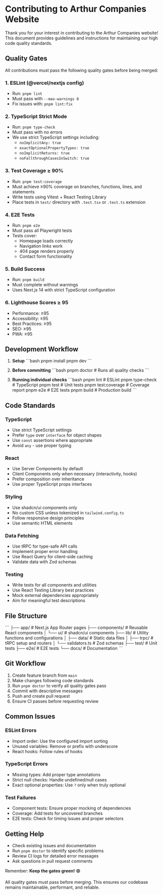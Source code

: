 # Contributing to Arthur Companies Website

Thank you for your interest in contributing to the Arthur Companies website! This document provides guidelines and instructions for maintaining our high code quality standards.

## Quality Gates

All contributions must pass the following quality gates before being merged:

### 1. ESLint (@vercel/nextjs config)
- Run: `pnpm lint`
- Must pass with `--max-warnings 0`
- Fix issues with: `pnpm lint:fix`

### 2. TypeScript Strict Mode
- Run: `pnpm type-check`
- Must pass with no errors
- We use strict TypeScript settings including:
  - `noImplicitAny: true`
  - `exactOptionalPropertyTypes: true`
  - `noImplicitReturns: true`
  - `noFallthroughCasesInSwitch: true`

### 3. Test Coverage ≥ 90%
- Run: `pnpm test:coverage`
- Must achieve ≥90% coverage on branches, functions, lines, and statements
- Write tests using Vitest + React Testing Library
- Place tests in `test/` directory with `.test.tsx` or `.test.ts` extension

### 4. E2E Tests
- Run: `pnpm e2e`
- Must pass all Playwright tests
- Tests cover:
  - Homepage loads correctly
  - Navigation links work
  - 404 page renders properly
  - Contact form functionality

### 5. Build Success
- Run: `pnpm build`
- Must complete without warnings
- Uses Next.js 14 with strict TypeScript configuration

### 6. Lighthouse Scores ≥ 95
- Performance: ≥95
- Accessibility: ≥95
- Best Practices: ≥95
- SEO: ≥95
- PWA: ≥95

## Development Workflow

1. **Setup**
   \`\`\`bash
   pnpm install
   pnpm dev
   \`\`\`

2. **Before committing**
   \`\`\`bash
   pnpm doctor  # Runs all quality checks
   \`\`\`

3. **Running individual checks**
   \`\`\`bash
   pnpm lint           # ESLint
   pnpm type-check     # TypeScript
   pnpm test           # Unit tests
   pnpm test:coverage  # Coverage report
   pnpm e2e            # E2E tests
   pnpm build          # Production build
   \`\`\`

## Code Standards

### TypeScript
- Use strict TypeScript settings
- Prefer `type` over `interface` for object shapes
- Use `const` assertions where appropriate
- Avoid `any` - use proper typing

### React
- Use Server Components by default
- Client Components only when necessary (interactivity, hooks)
- Prefer composition over inheritance
- Use proper TypeScript props interfaces

### Styling
- Use shadcn/ui components only
- No custom CSS unless tokenized in `tailwind.config.ts`
- Follow responsive design principles
- Use semantic HTML elements

### Data Fetching
- Use tRPC for type-safe API calls
- Implement proper error handling
- Use React Query for client-side caching
- Validate data with Zod schemas

### Testing
- Write tests for all components and utilities
- Use React Testing Library best practices
- Mock external dependencies appropriately
- Aim for meaningful test descriptions

## File Structure

\`\`\`
├── app/                 # Next.js App Router pages
├── components/          # Reusable React components
│   └── ui/             # shadcn/ui components
├── lib/                # Utility functions and configurations
│   ├── data/           # Static data files
│   ├── trpc/           # tRPC setup and routers
│   └── validators.ts   # Zod schemas
├── test/               # Unit tests
├── e2e/                # E2E tests
└── docs/               # Documentation
\`\`\`

## Git Workflow

1. Create feature branch from `main`
2. Make changes following code standards
3. Run `pnpm doctor` to verify all quality gates pass
4. Commit with descriptive messages
5. Push and create pull request
6. Ensure CI passes before requesting review

## Common Issues

### ESLint Errors
- Import order: Use the configured import sorting
- Unused variables: Remove or prefix with underscore
- React hooks: Follow rules of hooks

### TypeScript Errors
- Missing types: Add proper type annotations
- Strict null checks: Handle undefined/null cases
- Exact optional properties: Use `?` only when truly optional

### Test Failures
- Component tests: Ensure proper mocking of dependencies
- Coverage: Add tests for uncovered branches
- E2E tests: Check for timing issues and proper selectors

## Getting Help

- Check existing issues and documentation
- Run `pnpm doctor` to identify specific problems
- Review CI logs for detailed error messages
- Ask questions in pull request comments

Remember: **Keep the gates green!** 🟢

All quality gates must pass before merging. This ensures our codebase remains maintainable, performant, and reliable.
